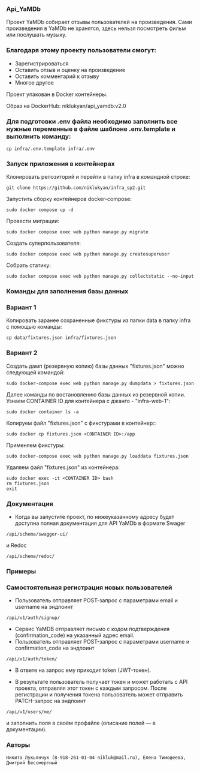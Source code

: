### Api_YaMDb
Проект YaMDb собирает отзывы пользователей на произведения.
Сами произведения в YaMDb не хранятся, здесь нельзя посмотреть фильм или послушать музыку.
### Благодаря этому проекту пользователи смогут:
 - Зарегистрироваться
 - Оставить отзыв и оценку на произведение
 - Оставить комментарий к отзыву 
 - Многое другое

Проект упакован в Docker контейнеры.

Образ на DockerHub: niklukyan/api_yamdb:v2.0

### Для подготовки .env файла необходимо заполнить все нужные переменные в файле шаблоне .env.template и выполнить команду:
```
cp infra/.env.template infra/.env 
```

### Запуск приложения в контейнерах
Клонировать репозиторий и перейти в папку infra в командной строке:
```
git clone https://github.com/niklukyan/infra_sp2.git
```
Запустить сборку контейнеров docker-compose:
```
sudo docker compose up -d
```
Провести миграции:
```
sudo docker compose exec web python manage.py migrate
```

Создать суперпользователя:
```
sudo docker compose exec web python manage.py createsuperuser
```
Собрать статику:
```
sudo docker compose exec web python manage.py collectstatic --no-input
```
### Команды для заполнения базы данных
### Вариант 1
Копировать заранее сохраненные фикстуры из папки data в папку infra c помощью команды:
```
cp data/fixtures.json infra/fixtures.json
```
### Вариант 2
Создать дамп (резервную копию) базы данных "fixtures.json" можно следующей командой:
```
sudo docker-compose exec web python manage.py dumpdata > fixtures.json
```
Далее команды по востановлению базы данных из резервной копии. Узнаем CONTAINER ID для контейнера с джанго - "infra-web-1":
```
sudo docker container ls -a
```
Копируем файл "fixtures.json" с фикстурами в контейнер::
```
sudo docker cp fixtures.json <CONTAINER ID>:/app
```
Применяем фикстуры:
```
sudo docker-compose exec web python manage.py loaddata fixtures.json
```
Удаляем файл "fixtures.json" из контейнера:
```
sudo docker exec -it <CONTAINER ID> bash
rm fixtures.json
exit
```
### Документация
- Когда вы запустите проект, по нижеуказанному адресу будет 
доступна полная документация для API YaMDb в формате Swager 
```
/api/schema/swagger-ui/ 
```
и Redoc 
```
/api/schema/redoc/
```

### Примеры 
### Самостоятельная регистрация новых пользователей
- Пользователь отправляет POST-запрос с параметрами email и username на эндпоинт 
```
/api/v1/auth/signup/
``` 
- Сервис YaMDB отправляет письмо с кодом подтверждения (confirmation_code) на указанный адрес email.
- Пользователь отправляет POST-запрос с параметрами username и confirmation_code на эндпоинт 
```
/api/v1/auth/token/
```
- В ответе на запрос ему приходит token (JWT-токен).

- В результате пользователь получает токен и может работать с API проекта, отправляя этот токен с каждым запросом. 
После регистрации и получения токена пользователь может отправить PATCH-запрос на эндпоинт
```
/api/v1/users/me/
```
и заполнить поля в своём профайле (описание полей — в документации).

### Авторы
 
```
Никита Лукьянчук (8-918-261-01-04 nikluk@mail.ru), Елена Тимофеева, Дмитрий Бессмертный
``` 